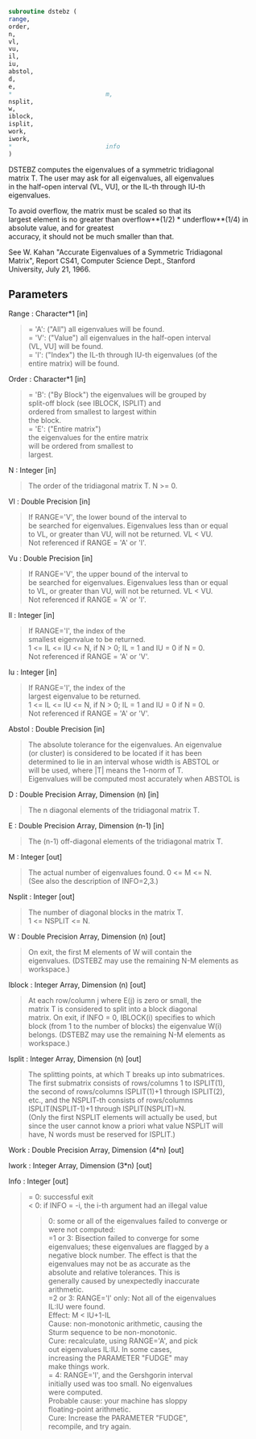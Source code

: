 ```fortran  
subroutine dstebz (  
range,  
order,  
n,  
vl,  
vu,  
il,  
iu,  
abstol,  
d,  
e,  
*                          m,  
nsplit,  
w,  
iblock,  
isplit,  
work,  
iwork,  
*                          info  
)  
```  
  
DSTEBZ computes the eigenvalues of a symmetric tridiagonal  
matrix T.  The user may ask for all eigenvalues, all eigenvalues  
in the half-open interval (VL, VU], or the IL-th through IU-th  
eigenvalues.  
  
To avoid overflow, the matrix must be scaled so that its  
largest element is no greater than overflow**(1/2) * underflow**(1/4) in absolute value, and for greatest  
accuracy, it should not be much smaller than that.  
  
See W. Kahan "Accurate Eigenvalues of a Symmetric Tridiagonal  
Matrix", Report CS41, Computer Science Dept., Stanford  
University, July 21, 1966.  
  
## Parameters  
Range : Character*1 [in]  
> = 'A': ("All")   all eigenvalues will be found.  
> = 'V': ("Value") all eigenvalues in the half-open interval  
> (VL, VU] will be found.  
> = 'I': ("Index") the IL-th through IU-th eigenvalues (of the  
> entire matrix) will be found.  
  
Order : Character*1 [in]  
> = 'B': ("By Block") the eigenvalues will be grouped by  
> split-off block (see IBLOCK, ISPLIT) and  
> ordered from smallest to largest within  
> the block.  
> = 'E': ("Entire matrix")  
> the eigenvalues for the entire matrix  
> will be ordered from smallest to  
> largest.  
  
N : Integer [in]  
> The order of the tridiagonal matrix T.  N >= 0.  
  
Vl : Double Precision [in]  
> If RANGE='V', the lower bound of the interval to  
> be searched for eigenvalues.  Eigenvalues less than or equal  
> to VL, or greater than VU, will not be returned.  VL < VU.  
> Not referenced if RANGE = 'A' or 'I'.  
  
Vu : Double Precision [in]  
> If RANGE='V', the upper bound of the interval to  
> be searched for eigenvalues.  Eigenvalues less than or equal  
> to VL, or greater than VU, will not be returned.  VL < VU.  
> Not referenced if RANGE = 'A' or 'I'.  
  
Il : Integer [in]  
> If RANGE='I', the index of the  
> smallest eigenvalue to be returned.  
> 1 <= IL <= IU <= N, if N > 0; IL = 1 and IU = 0 if N = 0.  
> Not referenced if RANGE = 'A' or 'V'.  
  
Iu : Integer [in]  
> If RANGE='I', the index of the  
> largest eigenvalue to be returned.  
> 1 <= IL <= IU <= N, if N > 0; IL = 1 and IU = 0 if N = 0.  
> Not referenced if RANGE = 'A' or 'V'.  
  
Abstol : Double Precision [in]  
> The absolute tolerance for the eigenvalues.  An eigenvalue  
> (or cluster) is considered to be located if it has been  
> determined to lie in an interval whose width is ABSTOL or  
> will be used, where |T| means the 1-norm of T.  
> Eigenvalues will be computed most accurately when ABSTOL is  
  
D : Double Precision Array, Dimension (n) [in]  
> The n diagonal elements of the tridiagonal matrix T.  
  
E : Double Precision Array, Dimension (n-1) [in]  
> The (n-1) off-diagonal elements of the tridiagonal matrix T.  
  
M : Integer [out]  
> The actual number of eigenvalues found. 0 <= M <= N.  
> (See also the description of INFO=2,3.)  
  
Nsplit : Integer [out]  
> The number of diagonal blocks in the matrix T.  
> 1 <= NSPLIT <= N.  
  
W : Double Precision Array, Dimension (n) [out]  
> On exit, the first M elements of W will contain the  
> eigenvalues.  (DSTEBZ may use the remaining N-M elements as  
> workspace.)  
  
Iblock : Integer Array, Dimension (n) [out]  
> At each row/column j where E(j) is zero or small, the  
> matrix T is considered to split into a block diagonal  
> matrix.  On exit, if INFO = 0, IBLOCK(i) specifies to which  
> block (from 1 to the number of blocks) the eigenvalue W(i)  
> belongs.  (DSTEBZ may use the remaining N-M elements as  
> workspace.)  
  
Isplit : Integer Array, Dimension (n) [out]  
> The splitting points, at which T breaks up into submatrices.  
> The first submatrix consists of rows/columns 1 to ISPLIT(1),  
> the second of rows/columns ISPLIT(1)+1 through ISPLIT(2),  
> etc., and the NSPLIT-th consists of rows/columns  
> ISPLIT(NSPLIT-1)+1 through ISPLIT(NSPLIT)=N.  
> (Only the first NSPLIT elements will actually be used, but  
> since the user cannot know a priori what value NSPLIT will  
> have, N words must be reserved for ISPLIT.)  
  
Work : Double Precision Array, Dimension (4*n) [out]  
  
Iwork : Integer Array, Dimension (3*n) [out]  
  
Info : Integer [out]  
> = 0:  successful exit  
> < 0:  if INFO = -i, the i-th argument had an illegal value  
> > 0:  some or all of the eigenvalues failed to converge or  
> were not computed:  
> =1 or 3: Bisection failed to converge for some  
> eigenvalues; these eigenvalues are flagged by a  
> negative block number.  The effect is that the  
> eigenvalues may not be as accurate as the  
> absolute and relative tolerances.  This is  
> generally caused by unexpectedly inaccurate  
> arithmetic.  
> =2 or 3: RANGE='I' only: Not all of the eigenvalues  
> IL:IU were found.  
> Effect: M < IU+1-IL  
> Cause:  non-monotonic arithmetic, causing the  
> Sturm sequence to be non-monotonic.  
> Cure:   recalculate, using RANGE='A', and pick  
> out eigenvalues IL:IU.  In some cases,  
> increasing the PARAMETER "FUDGE" may  
> make things work.  
> = 4:    RANGE='I', and the Gershgorin interval  
> initially used was too small.  No eigenvalues  
> were computed.  
> Probable cause: your machine has sloppy  
> floating-point arithmetic.  
> Cure: Increase the PARAMETER "FUDGE",  
> recompile, and try again.  
  
